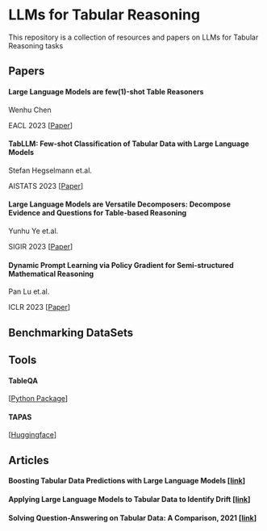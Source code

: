 # LLMs for Tabular Reasoning

This repository is a collection of resources and papers on LLMs for Tabular Reasoning tasks


## Papers

#### Large Language Models are few(1)-shot Table Reasoners
Wenhu Chen

EACL 2023 [[Paper](https://aclanthology.org/2023.findings-eacl.83.pdf)]

#### TabLLM: Few-shot Classification of Tabular Data with Large Language Models
Stefan Hegselmann et.al. 

AISTATS 2023 [[Paper](https://proceedings.mlr.press/v206/hegselmann23a/hegselmann23a.pdf)]

#### Large Language Models are Versatile Decomposers: Decompose Evidence and Questions for Table-based Reasoning
Yunhu Ye et.al. 

SIGIR 2023 [[Paper](https://arxiv.org/pdf/2301.13808.pdf)]

#### Dynamic Prompt Learning via Policy Gradient for Semi-structured Mathematical Reasoning
Pan Lu et.al. 

ICLR 2023 [[Paper](https://arxiv.org/pdf/2209.14610.pdf)]


## Benchmarking DataSets 
####
####

## Tools

#### TableQA
[[Python Package](https://pypi.org/project/tableqa/)]

#### TAPAS
[[Huggingface](https://huggingface.co/docs/transformers/model_doc/tapas)] 


## Articles 

#### Boosting Tabular Data Predictions with Large Language Models [[link](https://towardsdatascience.com/boosting-tabular-data-predictions-with-large-language-models-531337f834dc)]
#### Applying Large Language Models to Tabular Data to Identify Drift [[link](https://towardsdatascience.com/applying-large-language-models-to-tabular-data-to-identify-drift-54c9fa59255f)]
#### Solving Question-Answering on Tabular Data: A Comparison, 2021 [[link](https://blog.paperspace.com/tapas-question-answering/)]
